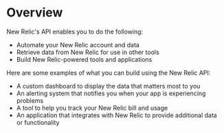 # Overview

New Relic's API enables you to do the following:

- Automate your New Relic account and data
- Retrieve data from New Relic for use in other tools
- Build New Relic-powered tools and applications

Here are some examples of what you can build using the New Relic API:

- A custom dashboard to display the data that matters most to you
- An alerting system that notifies you when your app is experiencing problems
- A tool to help you track your New Relic bill and usage
- An application that integrates with New Relic to provide additional data or functionality
